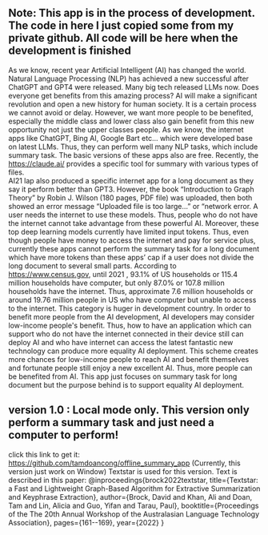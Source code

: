 ﻿## Note: This app is in the process of development. The code in here I just copied some from my private github. All code will be here when the development is finished
As we know, recent year Artificial Intelligent (AI) has changed the world. Natural Language Processing
(NLP) has achieved a new successful after ChatGPT and GPT4 were released. Many big tech released LLMs 
now. Does everyone get benefits from this amazing process? AI will make a significant revolution and 
open a new history for human society. It is a certain process we cannot avoid or delay. However, we want
more people to be benefited, especially the middle class and lower class also gain benefit from this
new opportunity not just the upper classes people. As we know, the internet apps like ChatGPT, Bing AI,
Google Bart etc... which were developed base on latest LLMs. Thus, they can perform well many NLP tasks,
which include summary task. The basic versions of these apps also are free. Recently,
the https://claude.ai/ provides a specific tool for summary with various types of files.  
AI21 lap also produced a specific internet app for a long document as they say it perform better
than GPT3. However, the book “Introduction to Graph Theory” by Robin J. Wilson (180 pages, PDF file) 
was uploaded, then both showed an error message “Uploaded file is too large…” or “network error.
A user needs the internet to use these models. Thus, people who do not have the internet cannot take 
advantage from these powerful AI. Moreover, these top deep learning models currently have limited 
input tokens. Thus, even though people have money to access the internet and pay for service plus, 
currently these apps cannot perform the summary task for a long document which have more tokens than 
these apps’ cap if a user does not divide the long document to several small parts. According to 
https://www.census.gov, until 2021 , 93.1% of US households or 115.4 million households  have computer,
but only 87.0% or 107.8 million households have the internet. Thus, approximate 7.6 million households or around
19.76 million people in US who have computer but unable to access to the internet. This category is 
huger in development country. In order to benefit more people from the AI development, AI developers 
may consider low-income people's benefit. Thus, how to have an application which can support who do not 
have the internet connected in their device still can deploy AI and who have internet can access
the latest fantastic new technology can produce more equality AI deployment. This scheme creates more
chances for low-income people to reach AI and benefit themselves and fortunate people still enjoy 
a new excellent AI. Thus, more people can be benefited from AI. This app just focuses on summary task
for long document but the purpose behind is to support equality AI deployment.
## version 1.0 : Local mode only. This version only perform a summary task and just need a  computer to perform!
click this link to get it: https://github.com/tamdoancong/offline_summary_app
(Currently, this version just work on Window)
Textstar is used for this version.
Text is described in this paper:
@inproceedings{brock2022textstar,
  title={Textstar: a Fast and Lightweight Graph-Based Algorithm for Extractive Summarization and Keyphrase Extraction},
  author={Brock, David and Khan, Ali and Doan, Tam and Lin, Alicia and Guo, Yifan and Tarau, Paul},
  booktitle={Proceedings of the The 20th Annual Workshop of the Australasian Language Technology Association},
  pages={161--169},
  year={2022}
}
